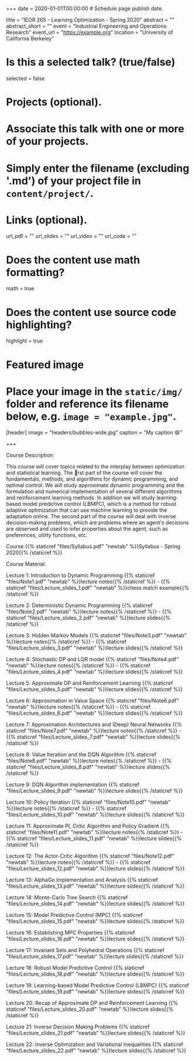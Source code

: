 +++
date = 2020-01-01T00:00:00  # Schedule page publish date.

title = "IEOR 265 - Learning  Optimization - Spring 2020"
abstract = ""
abstract_short = ""
event = "Industrial Engineering and Operations Research"
event_url = "https://example.org"
location = "University of California Berkeley"

# Is this a selected talk? (true/false)
selected = false

# Projects (optional).
#   Associate this talk with one or more of your projects.
#   Simply enter the filename (excluding '.md') of your project file in `content/project/`.

# Links (optional).
url_pdf = ""
url_slides = ""
url_video = ""
url_code = ""

# Does the content use math formatting?
math = true

# Does the content use source code highlighting?
highlight = true

# Featured image
# Place your image in the `static/img/` folder and reference its filename below, e.g. `image = "example.jpg"`.
[header]
image = "headers/bubbles-wide.jpg"
caption = "My caption :smile:"

+++

Course Description:

This course will cover topics related to the interplay between optimization and statistical learning. The rst part of the course will cover the fundamentals, methods, and algorithms for dynamic programming, and optimal control. We will study approximate dynamic programming and the formulation and numerical implementation of several different algorithms and reinforcement learning methods. In addition we will study learning-based model predictive control (LBMPC), which is a method for robust adaptive optimization that can use machine learning to provide the adaptation online. The second part of the course will deal with inverse decision-making problems, which are problems where an agent's decisions are observed and used to infer properties about the agent, such as preferences, utility functions, etc.

Course {{% staticref "files/Syllabus.pdf" "newtab" %}}Syllabus - Spring 2020{{% /staticref %}}

Course Material: 

Lecture 1: Introduction to Dynamic Programming {{% staticref "files/Note1.pdf" "newtab" %}}lecture notes{{% /staticref %}} - {{% staticref "files/Lecture_slides_1.pdf" "newtab" %}}chess match example{{% /staticref %}}

Lecture 2: Deterministic Dynamic Programming {{% staticref "files/Note2.pdf" "newtab" %}}lecture notes{{% /staticref %}} - {{% staticref "files/Lecture_slides_2.pdf" "newtab" %}}lecture slides{{% /staticref %}}

Lecture 3: Hidden Markov Models {{% staticref "files/Note3.pdf" "newtab" %}}lecture notes{{% /staticref %}} - {{% staticref "files/Lecture_slides_3.pdf" "newtab" %}}lecture slides{{% /staticref %}}

Lecture 4: Stochastic DP and LQR model {{% staticref "files/Note4.pdf" "newtab" %}}lecture notes{{% /staticref %}} - {{% staticref "files/Lecture_slides_4.pdf" "newtab" %}}lecture slides{{% /staticref %}}

Lecture 5: Approximate DP and Reinforcement Learning {{% staticref "files/Lecture_slides_5.pdf" "newtab" %}}lecture slides{{% /staticref %}}

Lecture 6: Approximation in Value Space {{% staticref "files/Note6.pdf" "newtab" %}}lecture notes{{% /staticref %}} - {{% staticref "files/Lecture_slides_6.pdf" "newtab" %}}lecture slides{{% /staticref %}}

Lecture 7: Approximation Architectures and (Deep) Neural Networks {{% staticref "files/Note7.pdf" "newtab" %}}lecture notes{{% /staticref %}} - {{% staticref "files/Lecture_slides_7.pdf" "newtab" %}}lecture slides{{% /staticref %}}

Lecture 8: Value Iteration and the DQN Algorithm {{% staticref "files/Note8.pdf" "newtab" %}}lecture notes{{% /staticref %}} - {{% staticref "files/Lecture_slides_8.pdf" "newtab" %}}lecture slides{{% /staticref %}}

Lecture 9: DQN Algorithm implementation {{% staticref "files/Lecture_slides_9.pdf" "newtab" %}}lecture slides{{% /staticref %}}

Lecture 10: Policy Iteration {{% staticref "files/Note10.pdf" "newtab" %}}lecture notes{{% /staticref %}} - {{% staticref "files/Lecture_slides_10.pdf" "newtab" %}}lecture slides{{% /staticref %}}

Lecture 11: Approximate PI, Critic Algorithm and Policy Gradient {{% staticref "files/Note11.pdf" "newtab" %}}lecture notes{{% /staticref %}} - {{% staticref "files/Lecture_slides_11.pdf" "newtab" %}}lecture slides{{% /staticref %}}

Lecture 12: The Actor-Critic Algorithm {{% staticref "files/Note12.pdf" "newtab" %}}lecture notes{{% /staticref %}} - {{% staticref "files/Lecture_slides_12.pdf" "newtab" %}}lecture slides{{% /staticref %}}

Lecture 13: AlphaGo Implementation and Analysis {{% staticref "files/Lecture_slides_13.pdf" "newtab" %}}lecture slides{{% /staticref %}}

Lecture 14: Monte-Carlo Tree Search {{% staticref "files/Lecture_slides_14.pdf" "newtab" %}}lecture slides{{% /staticref %}}

Lecture 15: Model Predictive Control (MPC) {{% staticref "files/Lecture_slides_15.pdf" "newtab" %}}lecture slides{{% /staticref %}}

Lecture 16: Establishing MPC Properties {{% staticref "files/Lecture_slides_16.pdf" "newtab" %}}lecture slides{{% /staticref %}}

Lecture 17: Invariant Sets and Polyhedral Operations {{% staticref "files/Lecture_slides_17.pdf" "newtab" %}}lecture slides{{% /staticref %}}

Lecture 18: Robust Model Predictive Control {{% staticref "files/Lecture_slides_18.pdf" "newtab" %}}lecture slides{{% /staticref %}}

Lecture 19: Learning-based Model Predictive Control (LBMPC) {{% staticref "files/Lecture_slides_19.pdf" "newtab" %}}lecture slides{{% /staticref %}}

Lecture 20: Recap of Approximate DP and Reinforcement Learning {{% staticref "files/Lecture_slides_20.pdf" "newtab" %}}lecture slides{{% /staticref %}}

Lecture 21: Inverse Decision Making Problems {{% staticref "files/Lecture_slides_21.pdf" "newtab" %}}lecture slides{{% /staticref %}}

Lecture 22: Inverse Optimization and Variational Inequalities {{% staticref "files/Lecture_slides_22.pdf" "newtab" %}}lecture slides{{% /staticref %}}